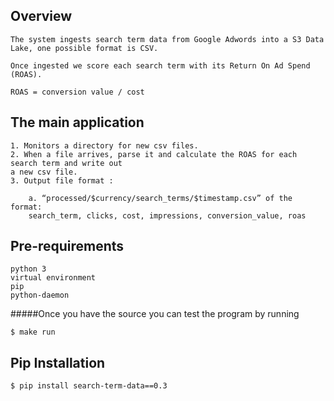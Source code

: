 ## Overview

    The system ingests search term data from Google Adwords into a S3 Data Lake, one possible format is CSV.
    
    Once ingested we score each search term with its Return On Ad Spend (ROAS). 
    
    ROAS = conversion value / cost

## The main application
    1. Monitors a directory for new csv files.
    2. When a file arrives, parse it and calculate the ROAS for each search term and write out
    a new csv file.
    3. Output file format :
    
        a. “processed/$currency/search_terms/$timestamp.csv” of the format:
        search_term, clicks, cost, impressions, conversion_value, roas

## Pre-requirements
    python 3
    virtual environment
    pip
    python-daemon

#####Once you have the source you can test the program by running

	$ make run
	
## Pip Installation

	$ pip install search-term-data==0.3
	



    
